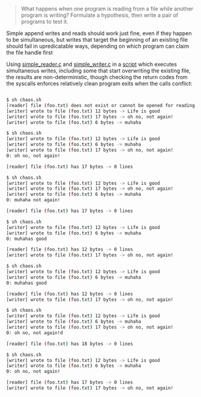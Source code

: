 > What happens when one program is reading from a file while another program is writing? Formulate a hypothesis, then write a pair of programs to test it.

Simple append writes and reads should work just fine, even if they happen to be simultaneous, but writes that target the beginning of an existing file should fail in upredicatable ways, depending on which program can claim the file handle first

Using [simple_reader.c](simple_reader.c) and [simple_writer.c](simple_writer.c) in a [script](chaos.sh) which executes simultaneous writes, including some that start overwriting the existing file, the results are non-deterministic, though checking the return codes from the syscalls enforces relatively clean program exits when the calls conflict:

```sh

$ sh chaos.sh
[reader] file (foo.txt) does not exist or cannot be opened for reading: -1 code
[writer] wrote to file (foo.txt) 12 bytes -> Life is good
[writer] wrote to file (foo.txt) 17 bytes -> oh no, not again!
[writer] wrote to file (foo.txt) 6 bytes -> muhaha

$ sh chaos.sh
[writer] wrote to file (foo.txt) 12 bytes -> Life is good
[writer] wrote to file (foo.txt) 6 bytes -> muhaha
[writer] wrote to file (foo.txt) 17 bytes -> oh no, not again!
0: oh no, not again!

[reader] file (foo.txt) has 17 bytes -> 0 lines

$ sh chaos.sh
[writer] wrote to file (foo.txt) 12 bytes -> Life is good
[writer] wrote to file (foo.txt) 17 bytes -> oh no, not again!
[writer] wrote to file (foo.txt) 6 bytes -> muhaha
0: muhaha not again!

[reader] file (foo.txt) has 17 bytes -> 0 lines

$ sh chaos.sh
[writer] wrote to file (foo.txt) 12 bytes -> Life is good
[writer] wrote to file (foo.txt) 6 bytes -> muhaha
0: muhahas good

[reader] file (foo.txt) has 12 bytes -> 0 lines
[writer] wrote to file (foo.txt) 17 bytes -> oh no, not again!

$ sh chaos.sh
[writer] wrote to file (foo.txt) 12 bytes -> Life is good
[writer] wrote to file (foo.txt) 6 bytes -> muhaha
0: muhahas good

[reader] file (foo.txt) has 12 bytes -> 0 lines
[writer] wrote to file (foo.txt) 17 bytes -> oh no, not again!

$ sh chaos.sh
[writer] wrote to file (foo.txt) 12 bytes -> Life is good
[writer] wrote to file (foo.txt) 6 bytes -> muhaha
[writer] wrote to file (foo.txt) 17 bytes -> oh no, not again!
0: oh no, not again!d

[reader] file (foo.txt) has 18 bytes -> 0 lines

$ sh chaos.sh
[writer] wrote to file (foo.txt) 12 bytes -> Life is good
[writer] wrote to file (foo.txt) 6 bytes -> muhaha
0: oh no, not again!

[reader] file (foo.txt) has 17 bytes -> 0 lines
[writer] wrote to file (foo.txt) 17 bytes -> oh no, not again!
```